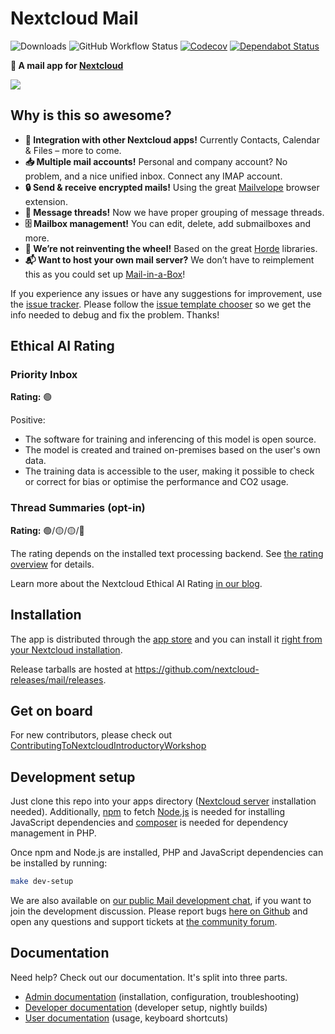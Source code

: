 # Nextcloud Mail

![Downloads](https://img.shields.io/github/downloads/nextcloud/mail/total.svg)
![GitHub Workflow Status](https://img.shields.io/github/workflow/status/nextcloud/mail/Test)
[![Codecov](https://img.shields.io/codecov/c/github/nextcloud/mail)](https://codecov.io/gh/nextcloud/mail)
[![Dependabot Status](https://api.dependabot.com/badges/status?host=github&repo=nextcloud/mail)](https://dependabot.com)

**💌 A mail app for [Nextcloud](https://nextcloud.com)**

![](screenshots/mail.png)


## Why is this so awesome?

* **🚀 Integration with other Nextcloud apps!** Currently Contacts, Calendar & Files – more to come.
* **📥 Multiple mail accounts!** Personal and company account? No problem, and a nice unified inbox. Connect any IMAP account.
* **🔒 Send & receive encrypted mails!** Using the great [Mailvelope](https://mailvelope.com) browser extension.
* **📑 Message threads!** Now we have proper grouping of message threads.
* **🗄️ Mailbox management!** You can edit, delete, add submailboxes and more.
* **🙈 We’re not reinventing the wheel!** Based on the great [Horde](https://www.horde.org) libraries.
* **📬 Want to host your own mail server?** We don’t have to reimplement this as you could set up [Mail-in-a-Box](https://mailinabox.email)!

If you experience any issues or have any suggestions for improvement, use the [issue tracker](https://github.com/nextcloud/mail/issues). Please follow the [issue template chooser](https://github.com/nextcloud/mail/issues/new/choose) so we get the info needed to debug and fix the problem. Thanks!

## Ethical AI Rating

### Priority Inbox

**Rating:** 🟢

Positive:
* The software for training and inferencing of this model is open source.
* The model is created and trained on-premises based on the user's own data.
* The training data is accessible to the user, making it possible to check or correct for bias or optimise the performance and CO2 usage.

### Thread Summaries (opt-in)

**Rating:** 🟢/🟡/🟡/🔴

The rating depends on the installed text processing backend. See [the rating overview](https://docs.nextcloud.com/server/latest/admin_manual/ai/index.html) for details.

Learn more about the Nextcloud Ethical AI Rating [in our blog](https://nextcloud.com/blog/nextcloud-ethical-ai-rating/).

## Installation

The app is distributed through the [app store](https://apps.nextcloud.com/apps/mail) and you can install it [right from your Nextcloud installation](https://docs.nextcloud.com/server/stable/admin_manual/apps_management.html).

Release tarballs are hosted at https://github.com/nextcloud-releases/mail/releases.

## Get on board
For new contributors, please check out [ContributingToNextcloudIntroductoryWorkshop](https://github.com/sleepypioneer/ContributingToNextcloudIntroductoryWorkshop)

## Development setup

Just clone this repo into your apps directory ([Nextcloud server](https://github.com/nextcloud/server#running-master-checkouts) installation needed). Additionally, [npm](https://www.npmjs.com/) to fetch [Node.js](https://nodejs.org/en/download/package-manager/) is needed for installing JavaScript dependencies
and [composer](https://getcomposer.org/download/) is needed for dependency management in PHP.

Once npm and Node.js are installed, PHP and JavaScript dependencies can be installed by running:
```bash
make dev-setup
```

We are also available on [our public Mail development chat](https://cloud.nextcloud.com/call/89474m7g), if you want to join the development discussion. Please report bugs [here on Github](https://github.com/nextcloud/mail/issues/new/choose) and open any questions and support tickets at [the community forum](https://help.nextcloud.com/c/apps/mail).

## Documentation

Need help? Check out our documentation. It's split into three parts.
* [Admin documentation](doc/admin.md) (installation, configuration, troubleshooting)
* [Developer documentation](doc/developer.md) (developer setup, nightly builds)
* [User documentation](doc/user.md) (usage, keyboard shortcuts)
